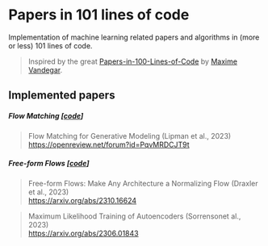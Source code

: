 # Papers in 101 lines of code

Implementation of machine learning related papers and algorithms in (more or less) 101 lines of code.

> Inspired by the great [Papers-in-100-Lines-of-Code](https://github.com/MaximeVandegar/Papers-in-100-Lines-of-Code) by [Maxime Vandegar](https://github.com/MaximeVandegar).

## Implemented papers

##### Flow Matching [[code](flow_matching)]

> Flow Matching for Generative Modeling (Lipman et al., 2023) </br>
> https://openreview.net/forum?id=PqvMRDCJT9t

##### Free-form Flows [[code](free_form_flows)]

> Free-form Flows: Make Any Architecture a Normalizing Flow (Draxler et al., 2023) </br>
> https://arxiv.org/abs/2310.16624

> Maximum Likelihood Training of Autoencoders (Sorrensonet al., 2023) </br>
> https://arxiv.org/abs/2306.01843
